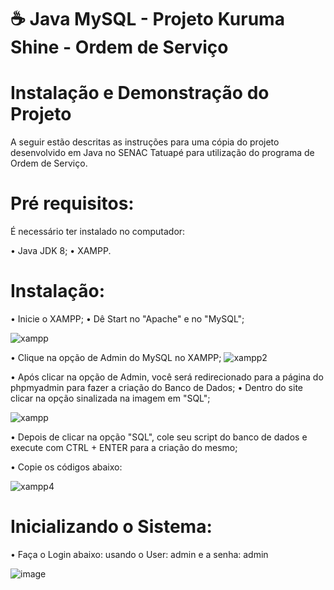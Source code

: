 # ☕ Java MySQL - Projeto Kuruma Shine - Ordem de Serviço

# Instalação e Demonstração do Projeto
A seguir estão descritas as instruções para uma cópia do projeto desenvolvido em Java no SENAC Tatuapé para utilização do programa de Ordem de Serviço.

# Pré requisitos:
É necessário ter instalado no computador:

• Java JDK 8;
• XAMPP.
# Instalação:
• Inicie o XAMPP;
• Dê Start no "Apache" e no "MySQL";

![xampp](https://github.com/casagrande04/CarSaoOS/assets/104094435/189f624f-00c2-48da-b06f-1722b0d20f18)

• Clique na opção de Admin do MySQL no XAMPP;
![xampp2](https://github.com/casagrande04/CarSaoOS/assets/104094435/c080237c-63c1-48cc-acc4-b0f1a2d2770c)

• Após clicar na opção de Admin, você será redirecionado para a página do phpmyadmin para fazer a criação do Banco de Dados;
• Dentro do site clicar na opção sinalizada na imagem em "SQL";

![xampp](https://github.com/casagrande04/CarSaoOS/assets/104094435/6249160a-6d2c-4ad4-a258-0340adf42773)

• Depois de clicar na opção "SQL", cole seu script do banco de dados e execute com CTRL + ENTER para a criação do mesmo;

• Copie os códigos abaixo:




![xampp4](https://github.com/casagrande04/CarSaoOS/assets/104094435/69de1393-ec69-4b3b-a9ec-539fb637f7a2)

# Inicializando o Sistema:
• Faça o Login abaixo:
usando o User: admin
e a senha: admin

![image](https://github.com/casagrande04/projeto-site-final/assets/104094435/579a55ad-330a-458b-9c91-53d0ddf48d5b)

